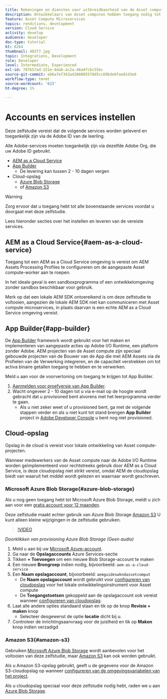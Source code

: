 ```yaml
---
title: Rekeningen en diensten voor uitbreidbaarheid van de Asset compute instellen
description: Ontwikkelaars van Asset computen hebben toegang nodig tot accounts en services, waaronder AEM as a Cloud Service, App Builder en cloudopslag die door Microsoft of Amazon worden geleverd.
feature: Asset Compute Microservices
topics: renditions, development
version: Cloud Service
activity: develop
audience: developer
doc-type: tutorial
kt: 6264
thumbnail: 40377.jpg
topic: Integrations, Development
role: Developer
level: Intermediate, Experienced
exl-id: 707657ad-221e-4dab-ac2a-46a4fcbc55bc
source-git-commit: eb6a7ef343a43000855f8d5cc69bde0fae81d3e6
workflow-type: tm+mt
source-wordcount: '623'
ht-degree: 1%

---
```


# Accounts en services instellen

Deze zelfstudie vereist dat de volgende services worden geleverd en toegankelijk zijn via de Adobe ID van de leerling.

Alle Adobe-services moeten toegankelijk zijn via dezelfde Adobe Org, die uw Adobe ID gebruikt.

+ [AEM as a Cloud Service](#aem-as-a-cloud-service)
+ [App Builder](#app-builder)
   + De levering kan tussen 2 - 10 dagen vergen
+ Cloud-opslag
   + [Azure Blob Storage](https://azure.microsoft.com/en-us/services/storage/blobs/)
   + of [Amazon S3](https://aws.amazon.com/s3/?did=ft_card&amp;trk=ft_card)

>[!WARNING]
>
>Zorg ervoor dat u toegang hebt tot alle bovenstaande services voordat u doorgaat met deze zelfstudie.
> 
> Lees hieronder secties over het instellen en leveren van de vereiste services.

## AEM as a Cloud Service{#aem-as-a-cloud-service}

Toegang tot een AEM as a Cloud Service omgeving is vereist om AEM Assets Processing Profiles te configureren om de aangepaste Asset compute-worker aan te roepen.

In het ideale geval is een sandboxprogramma of een ontwikkelomgeving zonder sandbox beschikbaar voor gebruik.

Merk op dat een lokale AEM SDK ontoereikend is om deze zelfstudie te voltooien, aangezien de lokale AEM SDK niet kan communiceren met Asset compute microservices, in plaats daarvan is een echte AEM as a Cloud Service omgeving vereist.

## App Builder{#app-builder}

De [App Builder](https://developer.adobe.com/app-builder/) framework wordt gebruikt voor het maken en implementeren van aangepaste acties op Adobe I/O Runtime, een platform zonder Adobe. AEM projecten van de Asset compute zijn speciaal gebouwde projecten van de Bouwer van de App die met AEM Assets via de Profielen van de Verwerking integreren, en de capaciteit verstrekken om tot activa binaire getallen toegang te hebben en te verwerken.

Meld u aan voor de voorvertoning om toegang te krijgen tot App Builder.

1. [Aanmelden voor proefversie van App Builder](https://developer.adobe.com/app-builder/trial/).
1. Wacht ongeveer 2 - 10 dagen tot u via e-mail op de hoogte wordt gebracht dat u provisioned bent alvorens met het leerprogramma verder te gaan.
   + Als u niet zeker weet of u provisioned bent, ga met de volgende stappen verder en als u niet kunt tot stand brengen __App Builder__ project in [Adobe Developer Console](https://developer.adobe.com/console/) u bent nog niet provisioned.

## Cloud-opslag

Opslag in de cloud is vereist voor lokale ontwikkeling van Asset compute-projecten.

Wanneer medewerkers van de Asset compute naar de Adobe I/O Runtime worden geïmplementeerd voor rechtstreeks gebruik door AEM as a Cloud Service, is deze cloudopslag niet strikt vereist, omdat AEM de cloudopslag biedt van waaruit het middel wordt gelezen en waarnaar wordt geschreven.

### Microsoft Azure Blob Storage{#azure-blob-storage}

Als u nog geen toegang hebt tot Microsoft Azure Blob Storage, meldt u zich aan voor een [gratis account voor 12 maanden](https://azure.microsoft.com/en-us/free/).

Deze zelfstudie maakt echter gebruik van Azure Blob Storage [Amazon S3](#amazon-s3) U kunt alleen kleine wijzigingen in de zelfstudie gebruiken.

>[!VIDEO](https://video.tv.adobe.com/v/40377/?quality=12&learn=on)

_Doorklikken van provisioning Azure Blob Storage (Geen audio)_

1. Meld u aan bij uw [Microsoft Azure-account](https://azure.microsoft.com/en-us/account/).
1. Ga naar de __Opslagaccounts__ Azure Services-sectie
1. Tikken __+ Toevoegen__ om een nieuwe Blob Storage-account te maken
1. Een nieuwe __Brongroep__ indien nodig, bijvoorbeeld: `aem-as-a-cloud-service`
1. Een __Naam opslagaccount__, bijvoorbeeld: `aemguideswkndassetcomput`
   + De __Naam opslagaccount__ wordt gebruikt voor [configureren van cloudopslag](../develop/environment-variables.md) voor het lokale ontwikkelingsinstrument voor Asset compute
   + De __Toegangstoetsen__ gekoppeld aan de opslagaccount ook vereist wanneer [configureren van cloudopslag](../develop/environment-variables.md).
1. Laat alle andere opties standaard staan en tik op de knop __Revisie + maken__ knop
   + Selecteer desgewenst de optie __locatie__ dicht bij u.
1. Controleer de inrichtingsaanvraag voor de juistheid en tik op __Maken__ knop indien verzadigd

### Amazon S3{#amazon-s3}

Gebruiken [Microsoft Azure Blob Storage](#azure-blob-storage) wordt aanbevolen voor het voltooien van deze zelfstudie, maar [Amazon S3](https://aws.amazon.com/s3/?did=ft_card&amp;trk=ft_card) kan ook worden gebruikt.

Als u Amazon S3-opslag gebruikt, geeft u de gegevens voor de Amazon S3-cloudopslag op wanneer [configureren van de omgevingsvariabelen van het project](../develop/environment-variables.md#amazon-s3).

Als u cloudopslag speciaal voor deze zelfstudie nodig hebt, raden we u aan [Azure Blob Storage](#azure-blob-storage).
